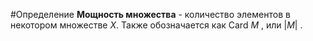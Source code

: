 #Определение 
**Мощность множества** - количество элементов в некотором множестве $X$. Также обозначается как $\text{Card }M$ , или $|M|$ .